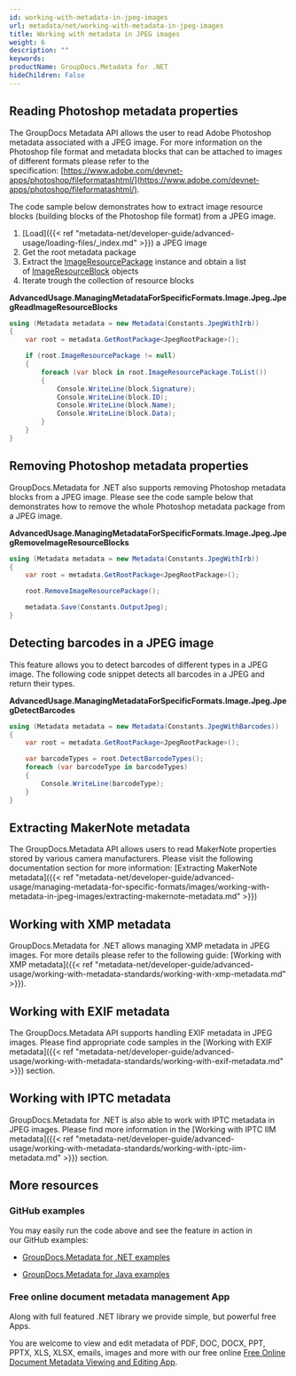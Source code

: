 ```yaml
---
id: working-with-metadata-in-jpeg-images
url: metadata/net/working-with-metadata-in-jpeg-images
title: Working with metadata in JPEG images
weight: 6
description: ""
keywords: 
productName: GroupDocs.Metadata for .NET
hideChildren: False
---
```

## Reading Photoshop metadata properties

The GroupDocs Metadata API allows the user to read Adobe Photoshop metadata associated with a JPEG image. For more information on the Photoshop file format and metadata blocks that can be attached to images of different formats please refer to the specification: [https://www.adobe.com/devnet-apps/photoshop/fileformatashtml/](https://www.adobe.com/devnet-apps/photoshop/fileformatashtml/).

The code sample below demonstrates how to extract image resource blocks (building blocks of the Photoshop file format) from a JPEG image.

1.  [Load]({{< ref "metadata-net/developer-guide/advanced-usage/loading-files/_index.md" >}}) a JPEG image
2.  Get the root metadata package
3.  Extract the [ImageResourcePackage](https://apireference.groupdocs.com/net/metadata/groupdocs.metadata.formats.image/imageresourcepackage) instance and obtain a list of [ImageResourceBlock](https://apireference.groupdocs.com/net/metadata/groupdocs.metadata.formats.image/imageresourceblock) objects
4.  Iterate trough the collection of resource blocks

**AdvancedUsage.ManagingMetadataForSpecificFormats.Image.Jpeg.JpegReadImageResourceBlocks**

```csharp
using (Metadata metadata = new Metadata(Constants.JpegWithIrb))
{
	var root = metadata.GetRootPackage<JpegRootPackage>();

	if (root.ImageResourcePackage != null)
	{
		foreach (var block in root.ImageResourcePackage.ToList())
		{
			Console.WriteLine(block.Signature);
			Console.WriteLine(block.ID);
			Console.WriteLine(block.Name);
			Console.WriteLine(block.Data);
		}
	}
}
```

## Removing Photoshop metadata properties

GroupDocs.Metadata for .NET also supports removing Photoshop metadata blocks from a JPEG image. Please see the code sample below that demonstrates how to remove the whole Photoshop metadata package from a JPEG image.

**AdvancedUsage.ManagingMetadataForSpecificFormats.Image.Jpeg.JpegRemoveImageResourceBlocks**

```csharp
using (Metadata metadata = new Metadata(Constants.JpegWithIrb))
{
	var root = metadata.GetRootPackage<JpegRootPackage>();

	root.RemoveImageResourcePackage();

	metadata.Save(Constants.OutputJpeg);
}
```

## Detecting barcodes in a JPEG image

This feature allows you to detect barcodes of different types in a JPEG image. The following code snippet detects all barcodes in a JPEG and return their types.

**AdvancedUsage.ManagingMetadataForSpecificFormats.Image.Jpeg.JpegDetectBarcodes**

```csharp
using (Metadata metadata = new Metadata(Constants.JpegWithBarcodes))
{
	var root = metadata.GetRootPackage<JpegRootPackage>();

	var barcodeTypes = root.DetectBarcodeTypes();
	foreach (var barcodeType in barcodeTypes)
	{
		Console.WriteLine(barcodeType);
	}
}
```

## Extracting MakerNote metadata

The GroupDocs.Metadata API allows users to read MakerNote properties stored by various camera manufacturers. Please visit the following documentation section for more information: [Extracting MakerNote metadata]({{< ref "metadata-net/developer-guide/advanced-usage/managing-metadata-for-specific-formats/images/working-with-metadata-in-jpeg-images/extracting-makernote-metadata.md" >}})

## Working with XMP metadata

GroupDocs.Metadata for .NET allows managing XMP metadata in JPEG images. For more details please refer to the following guide: [Working with XMP metadata]({{< ref "metadata-net/developer-guide/advanced-usage/working-with-metadata-standards/working-with-xmp-metadata.md" >}}).

## Working with EXIF metadata

The GroupDocs.Metadata API supports handling EXIF metadata in JPEG images. Please find appropriate code samples in the [Working with EXIF metadata]({{< ref "metadata-net/developer-guide/advanced-usage/working-with-metadata-standards/working-with-exif-metadata.md" >}}) section.

## Working with IPTC metadata

GroupDocs.Metadata for .NET is also able to work with IPTC metadata in JPEG images. Please find more information in the [Working with IPTC IIM metadata]({{< ref "metadata-net/developer-guide/advanced-usage/working-with-metadata-standards/working-with-iptc-iim-metadata.md" >}}) section.

## More resources

### GitHub examples

You may easily run the code above and see the feature in action in our GitHub examples:

*   [GroupDocs.Metadata for .NET examples](https://github.com/groupdocs-metadata/GroupDocs.Metadata-for-.NET)
    
*   [GroupDocs.Metadata for Java examples](https://github.com/groupdocs-metadata/GroupDocs.Metadata-for-Java)
    

### Free online document metadata management App

Along with full featured .NET library we provide simple, but powerful free Apps.

You are welcome to view and edit metadata of PDF, DOC, DOCX, PPT, PPTX, XLS, XLSX, emails, images and more with our free online [Free Online Document Metadata Viewing and Editing App](https://products.groupdocs.app/metadata).

